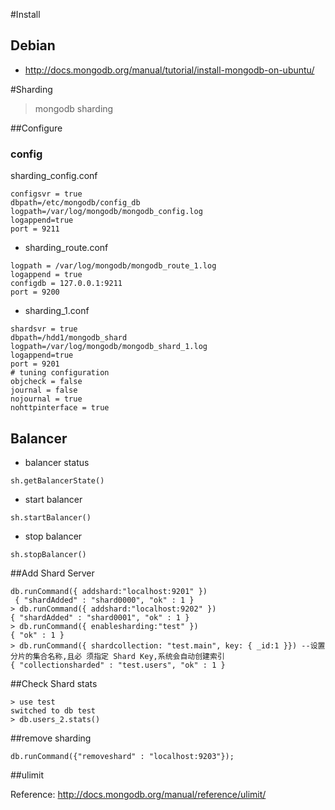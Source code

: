 
#Install

## Debian

* <http://docs.mongodb.org/manual/tutorial/install-mongodb-on-ubuntu/>

#Sharding


> mongodb sharding 


##Configure

### config
sharding_config.conf

```
configsvr = true
dbpath=/etc/mongodb/config_db
logpath=/var/log/mongodb/mongodb_config.log
logappend=true
port = 9211
```

* sharding_route.conf


```
logpath = /var/log/mongodb/mongodb_route_1.log
logappend = true
configdb = 127.0.0.1:9211
port = 9200
```

* sharding_1.conf

```
shardsvr = true
dbpath=/hdd1/mongodb_shard
logpath=/var/log/mongodb/mongodb_shard_1.log
logappend=true
port = 9201
# tuning configuration
objcheck = false
journal = false
nojournal = true
nohttpinterface = true
```



## Balancer

* balancer status

```
sh.getBalancerState()
```

* start balancer

```
sh.startBalancer()
```

* stop balancer

```
sh.stopBalancer()
```

##Add Shard Server

```
db.runCommand({ addshard:"localhost:9201" })
￼{ "shardAdded" : "shard0000", "ok" : 1 }
> db.runCommand({ addshard:"localhost:9202" })
{ "shardAdded" : "shard0001", "ok" : 1 }
> db.runCommand({ enablesharding:"test" })
{ "ok" : 1 }
> db.runCommand({ shardcollection: "test.main", key: { _id:1 }}) --设置分片的集合名称,且必 须指定 Shard Key,系统会自动创建索引
{ "collectionsharded" : "test.users", "ok" : 1 }

```

##Check Shard stats

```
> use test
switched to db test 
> db.users_2.stats()
```

##remove sharding

```
db.runCommand({"removeshard" : "localhost:9203"});
``` 



##ulimit 

Reference: <http://docs.mongodb.org/manual/reference/ulimit/>
